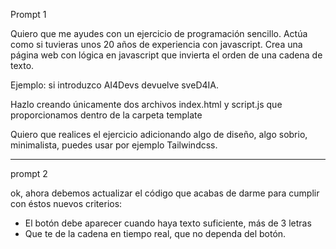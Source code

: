 Prompt 1

Quiero que me ayudes con un ejercicio de programación sencillo. Actúa como si tuvieras unos 20 años de experiencia con javascript.
Crea una página web con lógica en javascript que invierta el orden de una cadena de texto.

Ejemplo: si introduzco AI4Devs devuelve sveD4IA.

Hazlo creando únicamente dos archivos index.html y script.js que proporcionamos dentro de la carpeta template

Quiero que realices el ejercicio adicionando algo de diseño, algo sobrio, minimalista, puedes usar por ejemplo Tailwindcss.

-----
prompt 2

ok, ahora debemos actualizar el código que acabas de darme para cumplir con éstos nuevos criterios:

* El botón debe aparecer cuando haya texto suficiente, más de 3 letras
* Que te de la cadena en tiempo real, que no dependa del botón.
